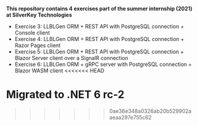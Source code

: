 __This repository contains 4 exercises part of the summer internship (2021) at SilverKey Technologies__

- Exercise 3: LLBLGen ORM + REST API with PostgreSQL connection + Console client
- Exercise 4: LLBLGen ORM + REST API with PostgreSQL connection + Razor Pages client
- Exercise 5: LLBLGen ORM + REST API with PostgreSQL connection + Blazor Server client over a SignalR connection
- Exercise 6: LLBLGen ORM + gRPC server with PostgreSQL connection + Blazor WASM client
<<<<<<< HEAD

__Migrated to .NET 6 rc-2__
=======
>>>>>>> 0ae36e348a0326ab20b529902aaeaa297e755c62
